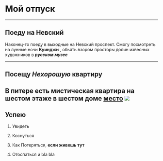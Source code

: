 # Мой отпуск

----
## Поеду на **Невский**

Наконец-то поеду в выходные на Невский проспект. Смогу посмотреть на лунные ночи **Куинджи** , обьять взором просторы долин извесных художников в ***русском музее*** 

----

## Посещу **_Нехорошую_** квартиру
В питере есть мистическая квартира **на шестом** этаже в шестом доме [место](https://yandex.ru/maps/-/CCUJZIcN1A
)
![](1626957443_dmitry-vishnevsky-45-2.jpg)
---

## Успею

1. Увидеть
2. Коснуться
3. Как Потеряться, **если живешь тут**




4. Отоспаться и bla bla
